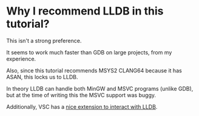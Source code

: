 # Why I recommend LLDB in this tutorial?

This isn't a strong preference.

It seems to work much faster than GDB on large projects, from my experience.

Also, since this tutorial recommends MSYS2 CLANG64 because it has ASAN, this locks us to LLDB.

In theory LLDB can handle both MinGW and MSVC programs (unlike GDB), but at the time of writing this the MSVC support was buggy.

Additionally, VSC has a [nice extension to interact with LLDB](/tooling/articles/why_lldb_dap.md).
